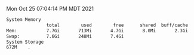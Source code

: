 Mon Oct 25 07:04:14 PM MDT 2021
```bash
System Memory
               total        used        free      shared  buff/cache   available
Mem:           7.7Gi       713Mi       4.7Gi       8.0Mi       2.3Gi       6.6Gi
Swap:          7.6Gi       248Mi       7.4Gi
System Storage
672M	.
```
